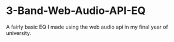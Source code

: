 # 3-Band-Web-Audio-API-EQ
A fairly basic EQ I made using the web audio api in my final year of university.
